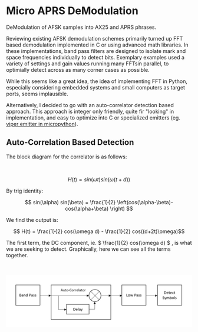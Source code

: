 # Micro APRS DeModulation

DeModulation of AFSK samples into AX25 and APRS phrases.

Reviewing existing AFSK demodulation schemes primarily turned up FFT based demodulation implemented in C or using advanced math libraries.  In these implementations, band pass filters are designed to isolate mark and space frequencies individually to detect bits.  Exemplary examples used a variety of settings and gain values running many FFTsin parallel, to optimially detect across as many corner cases as possible.  

While this seems like a great idea, the idea of implementing FFT in Python, especially considering embedded systems and small computers as target ports, seems implausible.

Alternatively, I decided to go with an auto-correlator detection based approach.  This approach is integer only friendly, quite fir "looking" in implementation, and easy to optimize into C or specialized emitters (eg. [viper emitter in micropython](https://docs.micropython.org/en/v1.9.3/pyboard/reference/speed_python.html#the-viper-code-emitter)).


## Auto-Correlation Based Detection

The block diagram for the correlator is as follows:

<p align="center">
  <img src="https://github.com/stephanelsmith/micro-aprs/blob/master/docs/demod/corr_block.png?raw=true" alt=""/>
</p>

$$ H(t) = sin(\omega t) sin(\omega(t+d)) $$

By trig identity:

$$ sin(\alpha) sin(\beta) = \frac{1}{2} \left(cos(\alpha-\beta)-cos(\alpha+\beta) \right) $$

We find the output is:

$$ H(t) = \frac{1}{2} cos(\omega d) - \frac{1}{2} cos((d+2t)\omega)$$

The first term, the DC component, ie. $` \frac{1}{2} cos(\omega d) `$ , is what we are seeking to detect.  Graphically, here we can see all the terms together.

<p align="center">
  <img src="https://github.com/stephanelsmith/micro-aprs/blob/master/docs/demod/markcorr.gif?raw=true" alt=""/>
</p>

![DeModulation Block Diagram](demod_block.png?raw=true "DeModulation Block Diagram")

